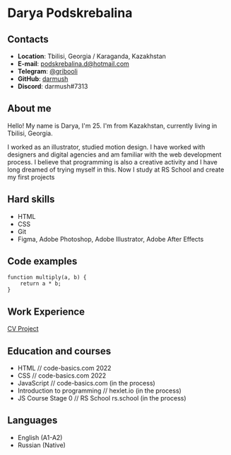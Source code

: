 # Darya Podskrebalina
## Contacts
* **Location**: Tbilisi, Georgia / Karaganda, Kazakhstan
* **E-mail**: podskrebalina.d@hotmail.com
* **Telegram**: [@gribooli](https://t.me/gribooli "@gribooli")
* **GitHub**: [darmush](https://github.com/darmush "darmush")
* **Discord**: darmush#7313 
## About me
Hello! My name is Darya, I'm 25. I'm from Kazakhstan, currently living in Tbilisi, Georgia.

I worked as an illustrator, studied motion design. I have worked with designers and digital agencies and am familiar with the web development process. I believe that programming is also a creative activity and I have long dreamed of trying myself in this. Now I study at RS School and create my first projects
## Hard skills
* HTML
* CSS
* Git
* Figma, Adobe Photoshop, Adobe Illustrator, Adobe After Effects
## Code examples
```
function multiply(a, b) {
	return a * b;
} 
```
## Work Experience
[CV Project](https://darmush.github.io/rsschool-cv/)
## Education and courses
* HTML // code-basics.com 2022
* CSS // code-basics.com 2022
* JavaScript // code-basics.com (in the process)
* Introduction to programming // hexlet.io (in the process)
* JS Course Stage 0 // RS School rs.school (in the process)
## Languages
* English (A1-A2)
* Russian (Native)
